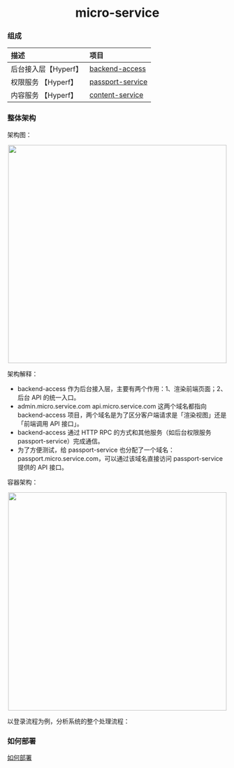 <h1 align="center">
    micro-service
    <br>
</h1>

### 组成

| 描述 | 项目 |  
| :--- | :---- |
| 后台接入层【Hyperf】 | [backend-access](https://github.com/duiying/backend-access) | 
| 权限服务 【Hyperf】| [passport-service](https://github.com/duiying/passport-service) | 
| 内容服务 【Hyperf】| [content-service](https://github.com/duiying/content-service) | 

### 整体架构

架构图：  

<div align=center><img src="https://raw.githubusercontent.com/duiying/micro-service/master/img/micro-service.png" width="500"></div>   

架构解释：  

- backend-access 作为后台接入层，主要有两个作用：1、渲染前端页面；2、后台 API 的统一入口。
- admin.micro.service.com api.micro.service.com 这两个域名都指向 backend-access 项目，两个域名是为了区分客户端请求是「渲染视图」还是「前端调用 API 接口」。
- backend-access 通过 HTTP RPC 的方式和其他服务（如后台权限服务 passport-service）完成通信。
- 为了方便测试，给 passport-service 也分配了一个域名：passport.micro.service.com，可以通过该域名直接访问 passport-service 提供的 API 接口。  

容器架构：  

<div align=center><img src="https://raw.githubusercontent.com/duiying/micro-service/master/img/docker-model.png" width="500"></div>   

以登录流程为例，分析系统的整个处理流程：  



### 如何部署

[如何部署](./docs/如何部署.md)